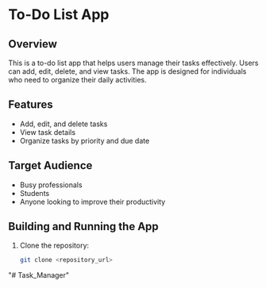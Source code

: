 # To-Do List App

## Overview
This is a to-do list app that helps users manage their tasks effectively. Users can add, edit, delete, and view tasks. The app is designed for individuals who need to organize their daily activities.

## Features
- Add, edit, and delete tasks
- View task details
- Organize tasks by priority and due date

## Target Audience
- Busy professionals
- Students
- Anyone looking to improve their productivity

## Building and Running the App
1. Clone the repository:
   ```sh
   git clone <repository_url>
"# Task_Manager" 
